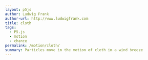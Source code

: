 ```yaml
---  
layout: p5js
author: Ludwig Frank
author-url: http://www.ludwigfrank.com
title: cloth
tags:
  - P5.js
  - motion
  - chance
permalink: /motion/cloth/
summary: Particles move in the motion of cloth in a wind breeze
---
```

